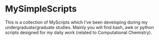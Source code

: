 MySimpleScripts
===============

This is a collection of MyScripts which I've been developing during my undergraduate/graduate studies. Mainly you will find bash, awk or python scripts designed for my daily work (related to Computational Chemistry).
